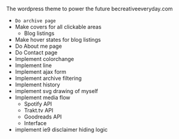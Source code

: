 The wordpress theme to power the future becreativeeveryday.com

- `Do archive page`
- Make covers for all clickable areas
  - Blog listings
- Make hover states for blog listings
- Do About me page
- Do Contact page
- Implement colorchange
- Implement line
- Implement ajax form
- Implement archive filtering
- Implement history
- implement svg drawing of myself
- Implement media flow
  - Spotify API
  - Trakt.tv API
  - Goodreads API
  - Interface
- implement ie9 disclaimer hiding logic
